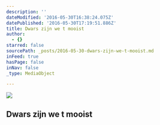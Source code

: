 ```yaml
---
description: ''
dateModified: '2016-05-30T16:38:24.075Z'
datePublished: '2016-05-30T17:19:51.886Z'
title: Dwars zijn we t mooist
author:
  - {}
starred: false
sourcePath: _posts/2016-05-30-dwars-zijn-we-t-mooist.md
inFeed: true
hasPage: false
inNav: false
_type: MediaObject

---
```

<article style=""><img src="https://s3-us-west-2.amazonaws.com/the-grid-img/p/c522b7ab53f7442b00cd105344d99e5eaa2f5e93.jpg" /><h1>Dwars zijn we t mooist</h1></article>